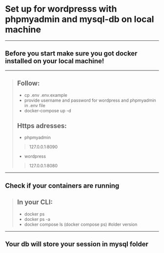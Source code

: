 # Set up for wordpresss with phpmyadmin and mysql-db on local machine
___
## Before you start make sure you got docker installed on your local machine!
___
> ## Follow:
>- cp .env .env.example
>- provide username and password for wordpress and phpmyadmin in .env file
>- docker-compose up -d
> ## Https adresses:
>- phpmyadmin 
>> 127.0.0.1:8090
>- wordpress
>>127.0.0.1:8080
___
## Check if your containers are running
> ## In your CLI:
>- docker ps
>- docker ps -a
>- docker compose ls (docker compose ps) #older version
___
## Your db will store your session in mysql folder
